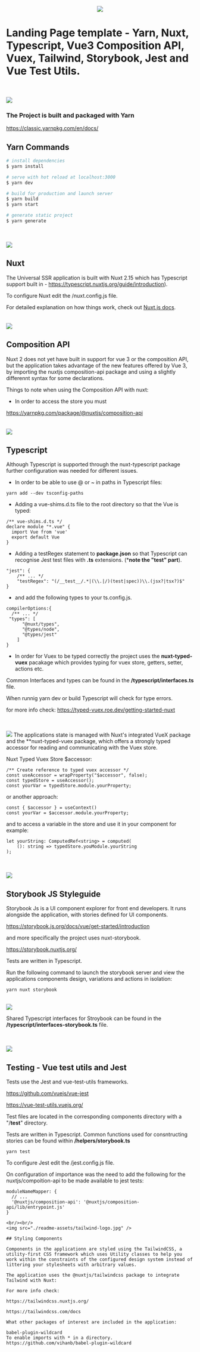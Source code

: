 <p align="center">  
  <img src="./readme-assets/technology-logos.jpg" />
</p>

# Landing Page template - Yarn, Nuxt, Typescript, Vue3 Composition API, Vuex, Tailwind, Storybook, Jest and Vue Test Utils.
<br/><br/>
<img src="./readme-assets/yarn-logo.jpg" />

### The Project is built and packaged with Yarn

https://classic.yarnpkg.com/en/docs/

## Yarn Commands

```bash
# install dependencies
$ yarn install

# serve with hot reload at localhost:3000
$ yarn dev

# build for production and launch server
$ yarn build
$ yarn start

# generate static project
$ yarn generate
```
<br/>
<br/>
<img src="./readme-assets/nuxt-logo.jpg" />

## Nuxt
The Universal SSR application is built with Nuxt 2.15 which has Typescript support built in - https://typescript.nuxtjs.org/guide/introduction).

To configure Nuxt edit the /nuxt.config.js file.

For detailed explanation on how things work, check out [Nuxt.js docs](https://nuxtjs.org).
<br/><br/><br/>
<img src="./readme-assets/vue3-logo.jpg" />

## Composition API
Nuxt 2 does not yet have built in support for vue 3 or the composition API, but the application takes advantage of the new features offered by Vue 3, by importing the nuxtjs composition-api package and using a slightly differennt syntax for some declarations.

Things to note when using the Composition API with nuxt:

- In order to access the store you must 

https://yarnpkg.com/package/@nuxtjs/composition-api
<br/><br/><br/>
<img src="./readme-assets/typescript-logo.jpg" />

## Typescript
Although Typescript is supported through the nuxt-typescript package further configuration was needed for different issues.

- In order to be able to use @ or ~ in paths in Typescript files:

```
yarn add --dev tsconfig-paths
```

- Adding a vue-shims.d.ts file to the root directory so that the Vue is typed:

```
/** vue-shims.d.ts */
declare module "*.vue" {
  import Vue from 'vue'
  export default Vue
}
```

- Adding a testRegex statement to **package.json** so that Typescript can recognise Jest test files with **.ts** extensions. (***note the "__test__" part**). 

```
"jest": {
    /** ... */
    "testRegex": "(/__test__/.*|(\\.|/)(test|spec))\\.(jsx?|tsx?)$"
}
```

- and add the following types to your ts.config.js.

```
compilerOptions:{
  /** ... */
 "types": [
      "@nuxt/types",
      "@types/node",
      "@types/jest"
    ]
}
```

- In order for Vuex to be typed correctly the project uses the **nuxt-typed-vuex** pacakage which provides typing for vuex store, getters, setter, actions etc.

Common Interfaces and types can be found in the **/typescript/interfaces.ts** file.

When runnig yarn dev or build Typescript will check for type errors.

for more info check:
https://typed-vuex.roe.dev/getting-started-nuxt

<br/><br/>
<img src="./readme-assets/vuex-logo.jpg" />
The applications state is managed with Nuxt's integrated VueX package and the **nuxt-typed-vuex package, which offers a strongly typed accessor for reading and communicating with the Vuex store.

Nuxt Typed Vuex Store $accessor:

```
/** Create reference to typed vuex accessor */
const useAccessor = wrapProperty("$accessor", false);
const typedStore = useAccessor();
const yourVar = typedStore.module.yourProperty;
```
or another approach:

```
const { $accessor } = useContext()
const yourVar = $accessor.module.yourProperty;
```

and to access a variable in the store and use it in your component for example:

```
let yourString: ComputedRef<string> = computed(
    (): string => typedStore.youModule.yourString
);
```

<br/><br/>
<img src="./readme-assets/storybook-logo.jpg" />

## Storybook JS Styleguide
Storybook Js is a UI component explorer for front end developers. It runs alongside the application, with stories defined for UI components.

https://storybook.js.org/docs/vue/get-started/introduction

and more specifically the project uses nuxt-storybook.

https://storybook.nuxtjs.org/

Tests are written in Typescript.

Run the following command to launch the storybook server and view the applications components design, variations and actions in isolation:

```
yarn nuxt storybook
```
<br/>
<img src="./readme-assets/storybook.png" />

Shared Typescript interfaces for Stroybook can be found in the **/typescript/interfaces-storybook.ts** file.

<br/><br/>
<img src="./readme-assets/jest-logo.jpg" />

## Testing - Vue test utils and Jest

Tests use the Jest and vue-test-utils frameworks. 

https://github.com/vuejs/vue-jest

https://vue-test-utils.vuejs.org/

Test files are located in the corresponding components directory with a "/__test__" directory. 

Tests are written in Typescript. Common functions used for consntructing stories can be found within **/helpers/storybook.ts**

```
yarn test
```
To configure Jest edit the /jest.config.js file.

On configuration of importance was the need to add the following for the nuxtjs/compoition-api to be made available to jest tests:
```
moduleNameMapper: {
  // ...
  '@nuxtjs/composition-api': '@nuxtjs/composition-api/lib/entrypoint.js'
}

<br/><br/>
<img src="./readme-assets/tailwind-logo.jpg" />

## Styling Components

Components in the applicationn are styled using the TailwindCSS, a utility-first CSS framework which uses Utility classes to help you work within the constraints of the configured design system instead of littering your stylesheets with arbitrary values.

The application uses the @nuxtjs/tailwindcss package to integrate Tailwind with Nuxt:

For more info check:

https://tailwindcss.nuxtjs.org/

https://tailwindcss.com/docs

What other packages of interest are included in the application:

babel-plugin-wildcard
To enable imports with * in a directory.
https://github.com/vihanb/babel-plugin-wildcard







